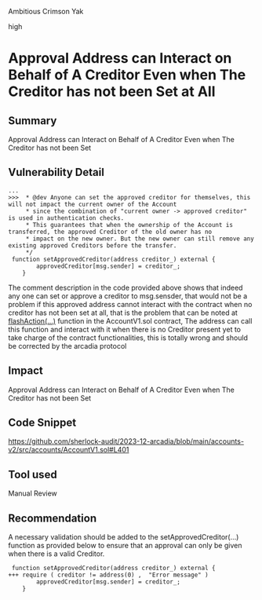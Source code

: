 Ambitious Crimson Yak

high

# Approval Address can Interact on Behalf of A Creditor Even when The Creditor has not been Set at All

## Summary
Approval Address can Interact on Behalf of A Creditor Even when The Creditor has not been Set
## Vulnerability Detail
```solidity
...
>>>  * @dev Anyone can set the approved creditor for themselves, this will not impact the current owner of the Account
     * since the combination of "current owner -> approved creditor" is used in authentication checks.
     * This guarantees that when the ownership of the Account is transferred, the approved Creditor of the old owner has no
     * impact on the new owner. But the new owner can still remove any existing approved Creditors before the transfer.
     */
 function setApprovedCreditor(address creditor_) external {
        approvedCreditor[msg.sender] = creditor_;
    }
```
The comment description in the code provided above shows that indeed any one can set or approve a creditor to msg.sensder, that would not be a problem if this approved address cannot interact with the contract when no creditor has not been set at all, that is the problem that can be noted at  [flashAction(...)](https://github.com/sherlock-audit/2023-12-arcadia/blob/main/accounts-v2/src/accounts/AccountV1.sol#L623) function in the AccountV1.sol contract, The address can call this function and interact with it when there is no Creditor present yet to take charge of the contract functionalities, this is totally wrong and should be corrected by the arcadia protocol
## Impact
Approval Address can Interact on Behalf of A Creditor Even when The Creditor has not been Set
## Code Snippet
https://github.com/sherlock-audit/2023-12-arcadia/blob/main/accounts-v2/src/accounts/AccountV1.sol#L401
## Tool used

Manual Review

## Recommendation
A necessary validation should be added to the setApprovedCreditor(...) function as provided below to ensure that an approval can only be given when there is a valid Creditor.
```solidity
 function setApprovedCreditor(address creditor_) external {
+++ require ( creditor != address(0) ,  "Error message" )
        approvedCreditor[msg.sender] = creditor_;
    }
```